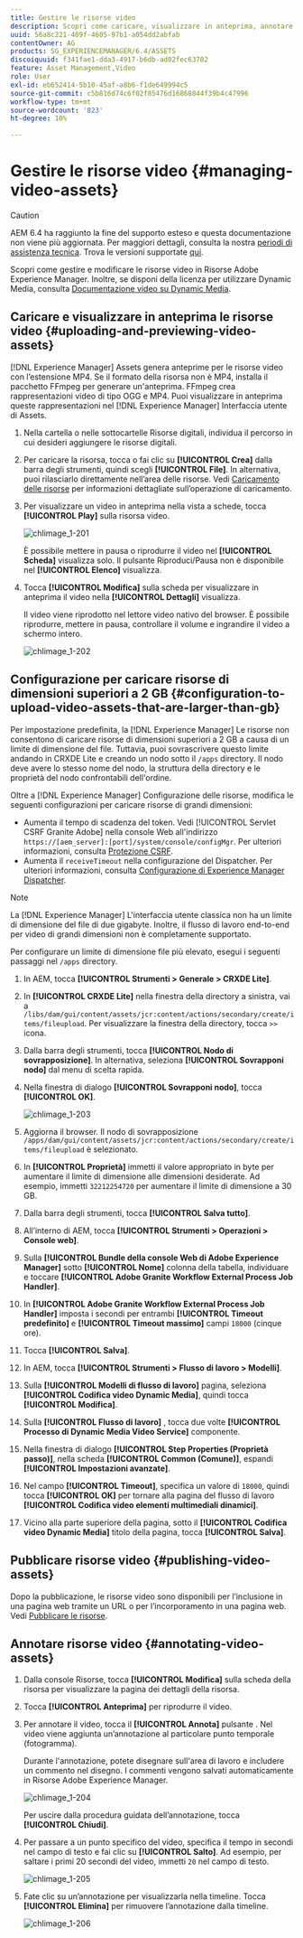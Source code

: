 ```yaml
---
title: Gestire le risorse video
description: Scopri come caricare, visualizzare in anteprima, annotare e pubblicare risorse video.
uuid: 56a8c221-409f-4605-97b1-a054dd2abfab
contentOwner: AG
products: SG_EXPERIENCEMANAGER/6.4/ASSETS
discoiquuid: f341fae1-dda3-4917-b6db-ad02fec63702
feature: Asset Management,Video
role: User
exl-id: eb652414-5b10-45af-a8b6-f1de649994c5
source-git-commit: c5b816d74c6f02f85476d16868844f39b4c47996
workflow-type: tm+mt
source-wordcount: '823'
ht-degree: 10%

---
```


# Gestire le risorse video {#managing-video-assets}

>[!CAUTION]
>
>AEM 6.4 ha raggiunto la fine del supporto esteso e questa documentazione non viene più aggiornata. Per maggiori dettagli, consulta la nostra [periodi di assistenza tecnica](https://helpx.adobe.com/it/support/programs/eol-matrix.html). Trova le versioni supportate [qui](https://experienceleague.adobe.com/docs/).

Scopri come gestire e modificare le risorse video in Risorse Adobe Experience Manager. Inoltre, se disponi della licenza per utilizzare Dynamic Media, consulta [Documentazione video su Dynamic Media](video.md).

## Caricare e visualizzare in anteprima le risorse video {#uploading-and-previewing-video-assets}

[!DNL Experience Manager] Assets genera anteprime per le risorse video con l’estensione MP4. Se il formato della risorsa non è MP4, installa il pacchetto FFmpeg per generare un&#39;anteprima. FFmpeg crea rappresentazioni video di tipo OGG e MP4. Puoi visualizzare in anteprima queste rappresentazioni nel [!DNL Experience Manager] Interfaccia utente di Assets.

1. Nella cartella o nelle sottocartelle Risorse digitali, individua il percorso in cui desideri aggiungere le risorse digitali.
1. Per caricare la risorsa, tocca o fai clic su **[!UICONTROL Crea]** dalla barra degli strumenti, quindi scegli **[!UICONTROL File]**. In alternativa, puoi rilasciarlo direttamente nell’area delle risorse. Vedi [Caricamento delle risorse](managing-assets-touch-ui.md#uploading-assets) per informazioni dettagliate sull’operazione di caricamento.
1. Per visualizzare un video in anteprima nella vista a schede, tocca **[!UICONTROL Play]** sulla risorsa video.

   ![chlimage_1-201](assets/chlimage_1-201.png)

   È possibile mettere in pausa o riprodurre il video nel **[!UICONTROL Scheda]** visualizza solo. Il pulsante Riproduci/Pausa non è disponibile nel **[!UICONTROL Elenco]** visualizza.

1. Tocca **[!UICONTROL Modifica]** sulla scheda per visualizzare in anteprima il video nella **[!UICONTROL Dettagli]** visualizza.

   Il video viene riprodotto nel lettore video nativo del browser. È possibile riprodurre, mettere in pausa, controllare il volume e ingrandire il video a schermo intero.

   ![chlimage_1-202](assets/chlimage_1-202.png)

## Configurazione per caricare risorse di dimensioni superiori a 2 GB {#configuration-to-upload-video-assets-that-are-larger-than-gb}

Per impostazione predefinita, la [!DNL Experience Manager] Le risorse non consentono di caricare risorse di dimensioni superiori a 2 GB a causa di un limite di dimensione del file. Tuttavia, puoi sovrascrivere questo limite andando in CRXDE Lite e creando un nodo sotto il `/apps` directory. Il nodo deve avere lo stesso nome del nodo, la struttura della directory e le proprietà del nodo confrontabili dell&#39;ordine.

Oltre a [!DNL Experience Manager] Configurazione delle risorse, modifica le seguenti configurazioni per caricare risorse di grandi dimensioni:

* Aumenta il tempo di scadenza del token. Vedi [!UICONTROL Servlet CSRF Granite Adobe] nella console Web all&#39;indirizzo `https://[aem_server]:[port]/system/console/configMgr`. Per ulteriori informazioni, consulta [Protezione CSRF](/help/sites-developing/csrf-protection.md).
* Aumenta il `receiveTimeout` nella configurazione del Dispatcher. Per ulteriori informazioni, consulta [Configurazione di Experience Manager Dispatcher](https://experienceleague.adobe.com/docs/experience-manager-dispatcher/using/configuring/dispatcher-configuration.html#renders-options).

>[!NOTE]
>
>La [!DNL Experience Manager] L&#39;interfaccia utente classica non ha un limite di dimensione del file di due gigabyte. Inoltre, il flusso di lavoro end-to-end per video di grandi dimensioni non è completamente supportato.

Per configurare un limite di dimensione file più elevato, esegui i seguenti passaggi nel `/apps` directory.

1. In AEM, tocca **[!UICONTROL Strumenti > Generale > CRXDE Lite]**.
1. In **[!UICONTROL CRXDE Lite]** nella finestra della directory a sinistra, vai a `/libs/dam/gui/content/assets/jcr:content/actions/secondary/create/items/fileupload`. Per visualizzare la finestra della directory, tocca `>>` icona.
1. Dalla barra degli strumenti, tocca **[!UICONTROL Nodo di sovrapposizione]**. In alternativa, seleziona **[!UICONTROL Sovrapponi nodo]** dal menu di scelta rapida.
1. Nella finestra di dialogo **[!UICONTROL Sovrapponi nodo]**, tocca **[!UICONTROL OK]**.

   ![chlimage_1-203](assets/chlimage_1-203.png)

1. Aggiorna il browser. Il nodo di sovrapposizione `/apps/dam/gui/content/assets/jcr:content/actions/secondary/create/items/fileupload` è selezionato.
1. In **[!UICONTROL Proprietà]** immetti il valore appropriato in byte per aumentare il limite di dimensione alle dimensioni desiderate. Ad esempio, immetti `32212254720` per aumentare il limite di dimensione a 30 GB.

1. Dalla barra degli strumenti, tocca **[!UICONTROL Salva tutto]**.
1. All’interno di AEM, tocca **[!UICONTROL Strumenti > Operazioni > Console web]**.
1. Sulla **[!UICONTROL Bundle della console Web di Adobe Experience Manager]** sotto **[!UICONTROL Nome]** colonna della tabella, individuare e toccare **[!UICONTROL Adobe Granite Workflow External Process Job Handler]**.
1. In **[!UICONTROL Adobe Granite Workflow External Process Job Handler]** imposta i secondi per entrambi **[!UICONTROL Timeout predefinito]** e **[!UICONTROL Timeout massimo]** campi `18000` (cinque ore).
1. Tocca **[!UICONTROL Salva]**.
1. In AEM, tocca **[!UICONTROL Strumenti > Flusso di lavoro > Modelli]**.
1. Sulla **[!UICONTROL Modelli di flusso di lavoro]** pagina, seleziona **[!UICONTROL Codifica video Dynamic Media]**, quindi tocca **[!UICONTROL Modifica]**.
1. Sulla **[!UICONTROL Flusso di lavoro]** , tocca due volte **[!UICONTROL Processo di Dynamic Media Video Service]** componente.
1. Nella finestra di dialogo **[!UICONTROL Step Properties (Proprietà passo)]**, nella scheda **[!UICONTROL Common (Comune)]**, espandi **[!UICONTROL Impostazioni avanzate]**.
1. Nel campo **[!UICONTROL Timeout]**, specifica un valore di `18000`, quindi tocca **[!UICONTROL OK]** per tornare alla pagina del flusso di lavoro **[!UICONTROL Codifica video elementi multimediali dinamici]**.
1. Vicino alla parte superiore della pagina, sotto il **[!UICONTROL Codifica video Dynamic Media]** titolo della pagina, tocca **[!UICONTROL Salva]**.

## Pubblicare risorse video {#publishing-video-assets}

Dopo la pubblicazione, le risorse video sono disponibili per l’inclusione in una pagina web tramite un URL o per l’incorporamento in una pagina web. Vedi [Pubblicare le risorse](publishing-dynamicmedia-assets.md).

## Annotare risorse video {#annotating-video-assets}

1. Dalla console Risorse, tocca **[!UICONTROL Modifica]** sulla scheda della risorsa per visualizzare la pagina dei dettagli della risorsa.
1. Tocca **[!UICONTROL Anteprima]** per riprodurre il video.
1. Per annotare il video, tocca il **[!UICONTROL Annota]** pulsante . Nel video viene aggiunta un’annotazione al particolare punto temporale (fotogramma).

   Durante l&#39;annotazione, potete disegnare sull&#39;area di lavoro e includere un commento nel disegno. I commenti vengono salvati automaticamente in Risorse Adobe Experience Manager.

   ![chlimage_1-204](assets/chlimage_1-204.png)

   Per uscire dalla procedura guidata dell’annotazione, tocca **[!UICONTROL Chiudi]**.

1. Per passare a un punto specifico del video, specifica il tempo in secondi nel campo di testo e fai clic su **[!UICONTROL Salto]**. Ad esempio, per saltare i primi 20 secondi del video, immetti `20` nel campo di testo.

   ![chlimage_1-205](assets/chlimage_1-205.png)

1. Fate clic su un’annotazione per visualizzarla nella timeline. Tocca **[!UICONTROL Elimina]** per rimuovere l’annotazione dalla timeline.

   ![chlimage_1-206](assets/chlimage_1-206.png)
